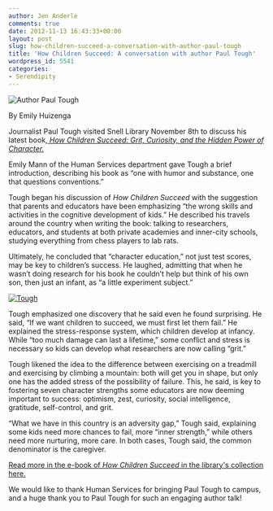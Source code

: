 ```yaml
---
author: Jen Anderle
comments: true
date: 2012-11-13 16:43:33+00:00
layout: post
slug: how-children-succeed-a-conversation-with-author-paul-tough
title: 'How Children Succeed: A conversation with author Paul Tough'
wordpress_id: 5541
categories:
- Serendipity
---
```


![Author Paul Tough](http://www.lib.neu.edu/snippets/wp-content/uploads/2012/11/IMG_5340-300x200.jpg)

By Emily Huizenga

Journalist Paul Tough visited Snell Library November 8th to discuss his latest book,[ _How Children Succeed: Grit, Curiosity, and the Hidden Power of Character._](http://0-site.ebrary.com.ilsprod.lib.neu.edu/lib/northeastern/docDetail.action?docID=10606153)

Emily Mann of the Human Services department gave Tough a brief introduction, describing his book as “one with humor and substance, one that questions conventions.”

Tough began his discussion of _How Children Succeed_ with the suggestion that parents and educators have been emphasizing “the wrong skills and activities in the cognitive development of kids.” He described his travels around the country when writing the book: talking to researchers, educators, and students at both private academies and inner-city schools, studying everything from chess players to lab rats.

Ultimately, he concluded that “character education,” not just test scores, may be key to children’s success. He laughed, admitting that when he wasn’t doing research for his book he couldn’t help but think of his own son, then just an infant, as “a little experiment subject.”

[![Tough](http://www.lib.neu.edu/snippets/wp-content/uploads/2012/11/IMG_5303-200x300.jpg)](http://www.lib.neu.edu/snippets/wp-content/uploads/2012/11/IMG_5303.jpg)

Tough emphasized one discovery that he said even he found surprising. He said, “If we want children to succeed, we must first let them fail.” He explained the stress-response system, which children develop at infancy. While “too much damage can last a lifetime,” some conflict and stress is necessary so kids can develop what researchers are now calling “grit.”

Tough likened the idea to the difference between exercising on a treadmill and exercising by climbing a mountain: both will get you in shape, but only one has the added stress of the possibility of failure. This, he said, is key to fostering seven character strengths some educators are now deeming important to success: optimism, zest, curiosity, social intelligence, gratitude, self-control, and grit.

“What we have in this country is an adversity gap,” Tough said, explaining some kids need more chances to fail, more “inner strength,” while others need more nurturing, more care. In both cases, Tough said, the common denominator is the caregiver.

[Read more in the e-book of _How Children Succeed_ in the library's collection here.](http://0-site.ebrary.com.ilsprod.lib.neu.edu/lib/northeastern/docDetail.action?docID=10606153)



We would like to thank Human Services for bringing Paul Tough to campus, and a huge thank you to Paul Tough for such an engaging author talk!


